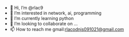 - 👋 Hi, I’m @rlac9
- 👀 I’m interested in network, ai, programming
- 🌱 I’m currently learning python
- 💞️ I’m looking to collaborate on ...
- 📫 How to reach me gmail:rlacodnjs091021@gmail.com

<!---
rlac9/rlac9 is a ✨ special ✨ repository because its `README.md` (this file) appears on your GitHub profile.
You can click the Preview link to take a look at your changes.
--->

